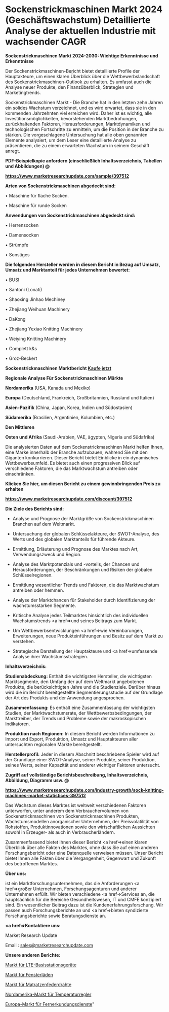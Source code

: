 # Sockenstrickmaschinen Markt 2024 (Geschäftswachstum) Detaillierte Analyse der aktuellen Industrie mit wachsender CAGR

<strong>Sockenstrickmaschinen Markt 2024-2030: Wichtige Erkenntnisse und Erkenntnisse</strong>

Der Sockenstrickmaschinen-Bericht bietet detaillierte Profile der Hauptakteure, um einen klaren Überblick über die Wettbewerbslandschaft des Sockenstrickmaschinen-Outlook zu erhalten. Es umfasst auch die Analyse neuer Produkte, den Finanzüberblick, Strategien und Marketingtrends.

Sockenstrickmaschinen Markt - Die Branche hat in den letzten zehn Jahren ein solides Wachstum verzeichnet, und es wird erwartet, dass sie in den kommenden Jahrzehnten viel erreichen wird. Daher ist es wichtig, alle Investitionsmöglichkeiten, bevorstehenden Marktbedrohungen, zurückhaltenden Faktoren, Herausforderungen, Marktdynamiken und technologischen Fortschritte zu ermitteln, um die Position in der Branche zu stärken. Die vorgeschlagene Untersuchung hat alle oben genannten Elemente analysiert, um dem Leser eine detaillierte Analyse zu präsentieren, die zu einem erwarteten Wachstum in seinem Geschäft anregt.



<strong><b>PDF-Beispielkopie anfordern (einschließlich Inhaltsverzeichnis, Tabellen und Abbildungen) @ </b></strong>

<strong><a href=https://www.marketresearchupdate.com/sample/397512>

<strong>https://www.marketresearchupdate.com/sample/397512</u></a></strong></strong>



<strong>Arten von Sockenstrickmaschinen abgedeckt sind:</strong>

• Maschine für flache Socken.

• Maschine für runde Socken



<strong>Anwendungen von Sockenstrickmaschinen abgedeckt sind:</strong>

• Herrensocken

• Damensocken

• Strümpfe

• Sonstiges



<strong>Die folgenden Hersteller werden in diesem Bericht in Bezug auf Umsatz, Umsatz und Marktanteil für jedes Unternehmen bewertet:</strong>

• BUSI

• Santoni (Lonati)

• Shaoxing Jinhao Mechiney

• Zhejiang Weihuan Machinery

• DaKong

• Zhejiang Yexiao Knitting Machinery

• Weiying Knitting Machinery

• Complett k&s

• Groz-Beckert



<strong>Sockenstrickmaschinen Marktbericht <a href=https://www.marketresearchupdate.com/buynow/397512>Kaufe jetzt</a></strong>



<strong>Regionale Analyse Für Sockenstrickmaschinen Märkte</strong>



<strong>Nordamerika</strong> (USA, Kanada und Mexiko)



<strong>Europa</strong> (Deutschland, Frankreich, Großbritannien, Russland und Italien)



<strong>Asien-Pazifik</strong> (China, Japan, Korea, Indien und Südostasien)



<strong>Südamerika</strong> (Brasilien, Argentinien, Kolumbien, etc.)



<strong>Den Mittleren</strong> 

<strong>Osten und Afrika</strong> (Saudi-Arabien, VAE, ägypten, Nigeria und Südafrika)

Die analysierten Daten auf dem Sockenstrickmaschinen Markt helfen Ihnen, eine Marke innerhalb der Branche aufzubauen, während Sie mit den Giganten konkurrieren. Dieser Bericht bietet Einblicke in ein dynamisches Wettbewerbsumfeld. Es bietet auch einen progressiven Blick auf verschiedene Faktoren, die das Marktwachstum antreiben oder einschränken.



<strong>Klicken Sie hier, um diesen Bericht zu einem gewinnbringenden Preis zu erhalten
</strong>

<strong><a href=https://www.marketresearchupdate.com/discount/397512>https://www.marketresearchupdate.com/discount/397512</b></u></strong></a>



<strong>Die Ziele des Berichts sind:</strong>

- Analyse und Prognose der Marktgröße von Sockenstrickmaschinen Branchen auf dem Weltmarkt.

- Untersuchung der globalen Schlüsselakteure, der SWOT-Analyse, des Werts und des globalen Marktanteils für führende Akteure.

- Ermittlung, Erläuterung und Prognose des Marktes nach Art, Verwendungszweck und Region.

- Analyse des Marktpotenzials und -vorteils, der Chancen und Herausforderungen, der Beschränkungen und Risiken der globalen Schlüsselregionen.

- Ermittlung wesentlicher Trends und Faktoren, die das Marktwachstum antreiben oder hemmen.

- Analyse der Marktchancen für Stakeholder durch Identifizierung der wachstumsstarken Segmente.

- Kritische Analyse jedes Teilmarktes hinsichtlich des individuellen Wachstumstrends <a href=>und</a> seines Beitrags zum Markt.

- Um Wettbewerbsentwicklungen <a href=>wie</a> Vereinbarungen, Erweiterungen, neue Produkteinführungen und Besitz auf dem Markt zu verstehen.

- Strategische Darstellung der Hauptakteure und <a href=>umfas</a>sende Analyse ihrer Wachstumsstrategien.



<strong>Inhaltsverzeichnis:</strong>



<strong>Studienabdeckung:</strong> Enthält die wichtigsten Hersteller, die wichtigsten Marktsegmente, den Umfang der auf dem Weltmarkt angebotenen Produkte, die berücksichtigten Jahre und die Studienziele. Darüber hinaus wird die im Bericht bereitgestellte Segmentierungsstudie auf der Grundlage der Art des Produkts und der Anwendung angesprochen.



<strong>Zusammenfassung:</strong> Es enthält eine Zusammenfassung der wichtigsten Studien, der Marktwachstumsrate, der Wettbewerbsbedingungen, der Markttreiber, der Trends und Probleme sowie der makroskopischen Indikatoren.



<strong>Produktion nach Regionen:</strong> In diesem Bericht werden Informationen zu Import und Export, Produktion, Umsatz und Hauptakteuren aller untersuchten regionalen Märkte bereitgestellt.



<strong>Herstellerprofil:</strong> Jeder in diesem Abschnitt beschriebene Spieler wird auf der Grundlage einer SWOT-Analyse, seiner Produkte, seiner Produktion, seines Werts, seiner Kapazität und anderer wichtiger Faktoren untersucht.



<strong><b>Zugriff auf vollständige Berichtsbeschreibung, Inhaltsverzeichnis, Abbildung, Diagramm usw. @ </b></strong>

<strong><a href=https://www.marketresearchupdate.com/industry-growth/sock-knitting-machines-market-statistices-397512>https://www.marketresearchupdate.com/industry-growth/sock-knitting-machines-market-statistices-397512</a></strong>

Das Wachstum dieses Marktes ist weltweit verschiedenen Faktoren unterworfen, unter anderem dem Verbrauchervolumen von Sockenstrickmaschinen von Sockenstrickmaschinen Produkten, Wachstumsmodellen anorganischer Unternehmen, der Preisvolatilität von Rohstoffen, Produktinnovationen sowie den wirtschaftlichen Aussichten sowohl in Erzeuger- als auch in Verbraucherländern.

Zusammenfassend bietet Ihnen dieser Bericht <a href=>einen</a> klaren Überblick über alle Fakten des Marktes, ohne dass Sie auf einen anderen Forschungsbericht oder eine Datenquelle verweisen müssen. Unser Bericht bietet Ihnen alle Fakten über die Vergangenheit, Gegenwart und Zukunft des betroffenen Marktes.



<strong>Über uns:</strong>

 ist ein Marktforschungsunternehmen, das die Anforderungen <a href=>großer</a> Unternehmen, Forschungsagenturen und anderer Unternehmen erfüllt. Wir bieten verschiedene <a href=>Services</a> an, die hauptsächlich für die Bereiche Gesundheitswesen, IT und CMFE konzipiert sind. Ein wesentlicher Beitrag dazu ist die Kundenerfahrungsforschung. Wir passen auch Forschungsberichte an und <a href=>bieten</a> syndizierte Forschungsberichte sowie Beratungsdienste an.



<strong><a href=>Kontaktiere uns:</a></strong>

Market Research Update

Email : sales@marketresearchupdate.com



<strong>Unsere anderen Berichte:</strong>

<a href=https://www.linkedin.com/pulse/lte-base-station-devices-market-size-share-1f>Markt für LTE-Basisstationsgeräte</a>

<a href=https://www.linkedin.com/pulse/window-shutters-market-size-trends-consumption>Markt für Fensterläden</a>

<a href=https://www.linkedin.com/pulse/mattress-spring-wire-market-2023-remarking-enormous>Markt für Matratzenfederdrähte</a>

<a href=https://www.linkedin.com/pulse/north-america-temperature-controllers-market-2023-latest>Nordamerika-Markt für Temperaturregler</a>

<a href=https://www.linkedin.com/pulse/europe-remote-sensing-services-market-2023-manufacturers-acxjf/>Europa-Markt für Fernerkundungsdienste</a>"
